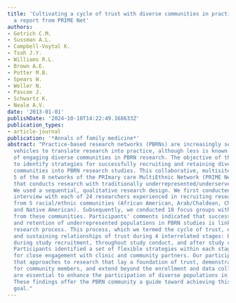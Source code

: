 ```yaml
---
title: 'Cultivating a cycle of trust with diverse communities in practice-based research:
  a report from PRIME Net'
authors:
- Getrich C.M.
- Sussman A.L.
- Campbell-Voytal K.
- Tsoh J.Y.
- Williams R.L.
- Brown A.E.
- Potter M.B.
- Spears W.
- Weller N.
- Pascoe J.
- Schwartz K.
- Neale A.V.
date: '2013-01-01'
publishDate: '2024-10-10T14:22:49.168633Z'
publication_types:
- article-journal
publication: '*Annals of family medicine*'
abstract: "Practice-based research networks (PBRNs) are increasingly seen as important
  vehicles to translate research into practice, although less is known about the process
  of engaging diverse communities in PBRN research. The objective of this study was
  to identify strategies for successfully recruiting and retaining diverse racial/ethnic
  communities into PBRN research studies. This collaborative, multisite study engaged
  5 of the 8 networks of the PRImary care MultiEthnic Network (PRIME Net) consortium
  that conducts research with traditionally underrepresented/underserved populations.
  We used a sequential, qualitative research design. We first conducted 1 key informant
  interview with each of 24 researchers experienced in recruiting research participants
  from 5 racial/ethnic communities (African American, Arab/Chaldean, Chinese, Hispanic,
  and Native American). Subsequently, we conducted 18 focus groups with 172 persons
  from these communities. Participants' comments indicated that successful recruitment
  and retention of underrepresented populations in PBRN studies is linked to the overall
  research process. This process, which we termed the cycle of trust, entailed developing
  and sustaining relationships of trust during 4 interrelated stages: before the study,
  during study recruitment, throughout study conduct, and after study completion.
  Participants identified a set of flexible strategies within each stage and called
  for close engagement with clinic and community partners. Our participants suggest
  that approaches to research that lay a foundation of trust, demonstrate respect
  for community members, and extend beyond the enrollment and data collection phases
  are essential to enhance the participation of diverse populations in PBRN research.
  These findings offer the PBRN community a guide toward achieving this important
  goal."
---
```

